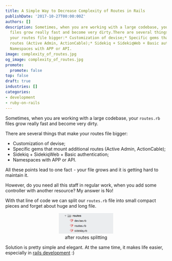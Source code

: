 ```yaml
---
title: A Simple Way to Decrease Complexity of Routes in Rails
publishDate: '2017-10-27T00:00:00Z'
authors: []
description: Sometimes, when you are working with a large codebase, your `routes.rb`
  files grow really fast and become very dirty.There are several things that make
  your routes file bigger:* Customization of devise;* Specific gems that mount additional
  routes (Active Admin, ActionCable);* Sidekiq + SidekiqWeb + Basic authentication;*
  Namespaces with APP or API.
image: complexity_of_routes.jpg
og_image: complexity_of_routes.jpg
promote:
  promote: false
top: false
draft: true
industries: []
categories:
- development
- ruby-on-rails
---
```

Sometimes, when you are working with a large codebase, your `routes.rb` files grow really fast and become very dirty.

There are several things that make your routes file bigger:

* Customization of devise;
* Specific gems that mount additional routes (Active Admin, ActionCable);
* Sidekiq + SidekiqWeb + Basic authentication;
* Namespaces with APP or API.

All these points lead to one fact  - your file grows and it is getting hard to maintain it.

<script src="https://gist.github.com/DmytroVasin/89e4ee21637d9981ee4ce2b32525b3a2.js"></script>

However, do you need all this staff in regular work, when you add some controller with another resource? My answer is No!

<script src="https://gist.github.com/DmytroVasin/517de0e119dbd938293a45d57dd0cd3b.js"></script>

With that line of code we can split our `routes.rb` file into small compact pieces and forget about huge and long file.

<center><figure><img src="routes_splitting.png" alt="After routes splitting" style="width: 40%;"/><figcaption>after routes splitting</figcaption></figure></center>

<script src="https://gist.github.com/DmytroVasin/fd1814f8cb80316332f87185f2066998.js"></script>

Solution is pretty simple and elegant. At the same time, it makes life easier, especially in [rails development](https://anadea.info/services/web-development/ruby-on-rails-development) :)
